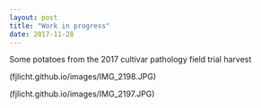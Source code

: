 ```yaml
---
layout: post
title: "Work in progress"
date: 2017-11-28
---
```


Some potatoes from the 2017 cultivar pathology field trial harvest

(fjlicht.github.io/images/IMG_2198.JPG)
  
  
(fjlicht.github.io/images/IMG_2197.JPG)
